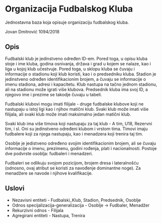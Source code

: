 # Organizacija Fudbalskog Kluba

Jednostavna baza koja opisuje organizaciju fudbalskog kluba.

Jovan Dmitrović 1094/2018

## Opis

Fudbalski klub je jedinstveno određen ID-em. Pored toga, u opisu kluba stoje i ime kluba, godina osnivanja, država i grad u kojem se nalaze, kao i liga u kojoj klub učestvuje. Pored toga, u sklopu kluba se čuvaju i informacije o stadionu koji klub koristi, kao i o predsedniku kluba. Stadion je jedinstveno određen identifikacionim brojem, a čuvaju se informacije o imenu stadiona, adresi i kapacitetu. Klub nastupa na tačno jednom stadionu, ali na stadionu može igrati više klubova. Predsednik kluba ima svoj ID, a njegovo ime i prezime se takodje čuvaju u tabeli.

Fudbalski klubovi mogu imati filijale - druge fudbalske klubove koji ne nastupaju u istoj ligi kao i njihov matični klub. Svaki klub može imati više filijala, ali svaki klub može imati maksimalno jedan matični klub.

Svaki klub ima više timova koji nastupaju za taj klub - A tim, U18, Rezervni tim, i sl. Oni su jedinstveno određeni klubom i vrstom tima. Timovi imaju fudbalere koji za njega nastupaju, kao i menadzera koji trenira taj tim.

Osoblje je jedistveno određeno svojim identifikacionim brojem, ali se čuvaju informacije o imenu, prezimenu, godini rođenja, plati i nacionalnosti. Postoje dve podvrste osoblja: fudbaleri i menadzeri.

Fudbaleri se odlikuju svojom pozicijom, brojem dresa i lateralnošću (odnosno, ovaj atribut se koristi za navođenje dominantne noge). Za menadžere se navode i njihove kvalifikacije.

## Uslovi

* Nezavisni entiteti - Fudbalski_Klub, Stadion, Predsednik, Osoblje
* Odnos specijalizacija-generalizacija - Osoblje -> Fudbaler, Menadžer
* Rekurzivni odnos - Filijala
* Agregirani entiteti - Nastupa, Trenira

